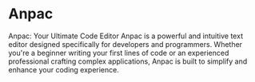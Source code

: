 # Anpac
Anpac: Your Ultimate Code Editor  Anpac is a powerful and intuitive text editor designed specifically for developers and programmers. Whether you're a beginner writing your first lines of code or an experienced professional crafting complex applications, Anpac is built to simplify and enhance your coding experience. 
